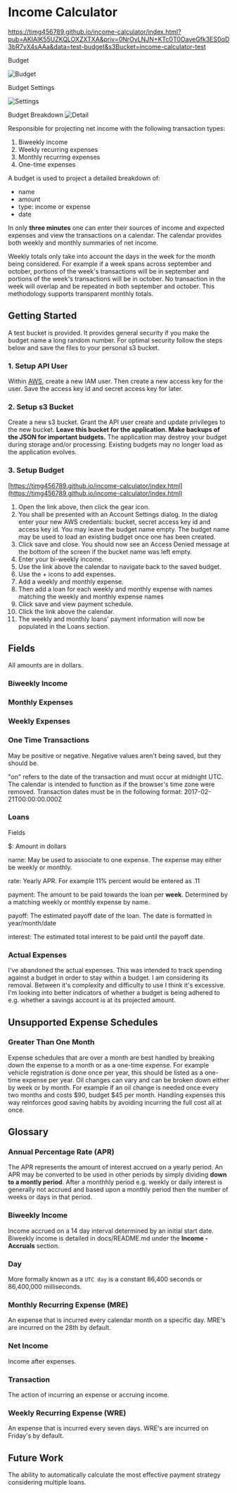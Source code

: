 # Income Calculator

https://timg456789.github.io/income-calculator/index.html?pub=AKIAIK55UZKQLOXZXTXA&priv=0NrOvLNJN+KTc0T0OaveGfk3ES0qD3bR7vX4sAAa&data=test-budget&s3Bucket=income-calculator-test

Budget

![Budget](https://timg456789.github.io/income-calculator/docs/sample-budget.png)

Budget Settings

![Settings](https://timg456789.github.io/income-calculator/docs/sample-budget-settings.png)

Budget Breakdown
![Detail](https://timg456789.github.io/income-calculator/docs/sample-budget-breakdown.png)

Responsible for projecting net income with the following transaction types:

 1. Biweekly income
 2. Weekly recurring expenses
 3. Monthly recurring expenses
 4. One-time expenses
 
A budget is used to project a detailed breakdown of:

 - name
 - amount
 - type: income or expense
 - date
 
In only **three minutes** one can enter their sources of income and expected expenses and view the transactions on a calendar. The calendar provides both weekly and monthly summaries of net income.

Weekly totals only take into account the days in the week for the month being considered. For example if a week spans across september and october, portions of the week's transactions will be in september and portions of the week's transactions will be in october. No transaction in the week will overlap and be repeated in both september and october. This methodology supports transparent monthly totals.

## Getting Started

A test bucket is provided. It provides general security if you make the budget name a long random number. For optimal security follow the steps below and save the files to your personal s3 bucket.

### 1. Setup API User
Within [AWS](https://console.aws.amazon.com/console/home), create a new IAM user. Then create a new access key for the user. Save the access key id and secret access key for later.

### 2. Setup s3 Bucket
Create a new s3 bucket. Grant the API user create and update privileges to the new bucket. **Leave this bucket for the application. Make backups of the JSON for important budgets.** The application may destroy your budget during storage and/or processing. Existing budgets may no longer load as the application evolves.

### 3. Setup Budget
[https://timg456789.github.io/income-calculator/index.html](https://timg456789.github.io/income-calculator/index.html)

1. Open the link above, then click the gear icon.
2. You shall be presented with an Account Settings dialog. In the dialog enter your new AWS credentials: bucket, secret access key id and access key id. You may leave the budget name empty. The budget name may be used to load an existing budget once one has been created. 
3. Click save and close. You should now see an Access Denied message at the bottom of the screen if the bucket name was left empty.
4. Enter your bi-weekly income.
5. Use the link above the calendar to navigate back to the saved budget.
6. Use the + icons to add expenses.
7. Add a weekly and monthly expense.
8. Then add a loan for each weekly and monthly expense with names matching the weekly and monthly expense names
9. Click save and view payment schedule.
10. Click the link above the calendar.
11. The weekly and monthly loans' payment information will now be populated in the Loans section.

## Fields

All amounts are in dollars.

### Biweekly Income

### Monthly Expenses

### Weekly Expenses

### One Time Transactions

May be positive or negative. Negative values aren't being saved, but they should be.

"on" refers to the date of the transaction and must occur at midnight UTC. The calendar is intended to function as if the browser's time zone were removed. Transaction dates must be in the following format: 2017-02-21T00:00:00.000Z

### Loans
Fields

$: Amount in dollars

name: May be used to associate to one expense. The expense may either be weekly or monthly.

rate: Yearly APR. For example 11% percent would be entered as .11

payment: The amount to be paid towards the loan per **week**. Determined by a matching weekly or monthly expense by name.

payoff: The estimated payoff date of the loan. The date is formatted in year/month/date

interest: The estimated total interest to be paid until the payoff date.

### Actual Expenses 
I've abandoned the actual expenses. This was intended to track spending against a budget in order to stay within a budget. I am considering its removal. Between it's complexity and difficulty to use I think it's excessive.  I'm looking into better indicators of whether a budget is being adhered to e.g. whether a savings account is at its projected amount.

## Unsupported Expense Schedules

### Greater Than One Month
Expense schedules that are over a month are best handled by breaking down the expense to a month or as a one-time expense. For example vehicle registration is done once per year, this should be listed as a one-time expense per year. Oil changes can vary and can be broken down either by week or by month. For example if an oil change is needed once every two months and costs $90, budget $45 per month. Handling expenses this way reinforces good saving habits by avoiding incurring the full cost all at once.

## Glossary

### Annual Percentage Rate (APR)
The APR represents the amount of interest accrued on a yearly period. An APR may be converted to be used in other periods by simply dividing **down to a montly period**. After a monthhly period e.g. weekly or daily interest is generally not accrued and based upon a monthly period then the number of weeks or days in that period.

### Biweekly Income
Income accrued on a 14 day interval determined by an initial start date. Biweekly income is detailed in docs/README.md under the **Income - Accruals** section.

### Day
More formally known as a `UTC day` is a constant 86,400 seconds or 86,400,000 milliseconds.

### Monthly Recurring Expense (MRE)
An expense that is incurred every calendar month on a specific day. MRE's are incurred on the 28th by default.

### Net Income
Income after expenses.

### Transaction
The action of incurring an expense or accruing income.

### Weekly Recurring Expense (WRE)
An expense that is incurred every seven days. WRE's are incurred on Friday's by default.

## Future Work

The ability to automatically calculate the most effective payment strategy considering multiple loans.

